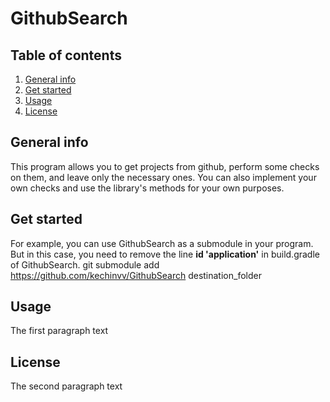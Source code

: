# GithubSearch
## Table of contents
1. [General info](#general-info)
2. [Get started](#get-started)
3. [Usage](#usage)
4. [License](#license)

## General info <a name="general-info"></a>
This program allows you to get projects from github, perform some checks on them, and leave only the necessary ones. You can also implement your own checks and use the library's methods for your own purposes.

## Get started <a name="get-started"></a>
For example, you can use GithubSearch as a submodule in your program. But in this case, you need to remove the line **id 'application'** in build.gradle of GithubSearch.
    git submodule add https://github.com/kechinvv/GithubSearch destination_folder

## Usage <a name="usage"></a>
The first paragraph text

## License <a name="license"></a>
The second paragraph text
